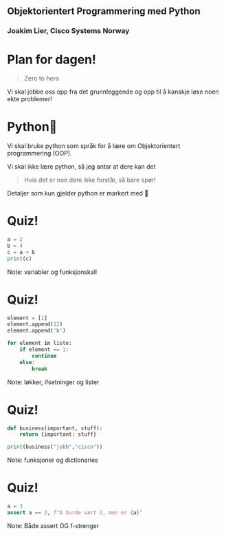 ## Objektorientert Programmering med Python
### Joakim Lier, Cisco Systems Norway


# Plan for dagen!

> Zero to hero

Vi skal jobbe oss opp fra det grunnleggende og opp til å kanskje løse noen ekte problemer!


# Python🐍

Vi skal bruke python som språk for å lære om Objektorientert programmering (OOP).

Vi skal ikke lære python, så jeg antar at dere kan det

> Hvis det er noe dere ikke forstår, så bare spør!


Detaljer som kun gjelder python er markert med 🐍


# Quiz!

```python
a = 2
b = 4
c = a + b
print(c)
```
Note: variabler og funksjonskall


# Quiz!

```python
element = [1]
element.append(12)
element.append('b')

for element in liste:
    if element == 1:
        continue
    else:
        break
```
Note: løkker, ifsetninger og lister


# Quiz!
```python
def business(important, stuff):
    return {important: stuff}

print(business("jobb","cisco"))
```
Note: funksjoner og dictionaries


# Quiz!
```python
a = 3
assert a == 2, f"A burde vært 2, men er {a}"
```
Note: Både assert OG f-strenger
